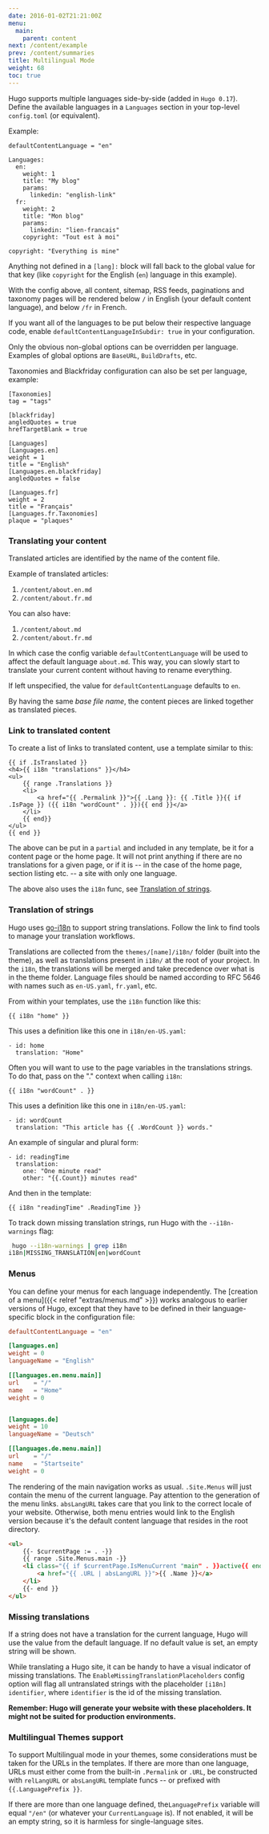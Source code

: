 ```yaml
---
date: 2016-01-02T21:21:00Z
menu:
  main:
    parent: content
next: /content/example
prev: /content/summaries
title: Multilingual Mode
weight: 68
toc: true
---
```

Hugo supports multiple languages side-by-side (added in `Hugo 0.17`). Define the available languages in a `Languages` section in your top-level `config.toml` (or equivalent).

Example:

```
defaultContentLanguage = "en"

Languages:
  en:
    weight: 1
    title: "My blog"
    params:
      linkedin: "english-link"
  fr:
    weight: 2
    title: "Mon blog"
    params:
      linkedin: "lien-francais"
    copyright: "Tout est à moi"

copyright: "Everything is mine"
```

Anything not defined in a `[lang]:` block will fall back to the global
value for that key (like `copyright` for the English (`en`) language in this example).

With the config above, all content, sitemap, RSS feeds, paginations
and taxonomy pages will be rendered below `/` in English (your default content language), and below `/fr` in French.

If you want all of the languages to be put below their respective language code, enable `defaultContentLanguageInSubdir: true` in your configuration.

Only the obvious non-global options can be overridden per language. Examples of global options are `BaseURL`, `BuildDrafts`, etc.

Taxonomies and Blackfriday configuration can also be set per language, example:

```
[Taxonomies]
tag = "tags"

[blackfriday]
angledQuotes = true
hrefTargetBlank = true

[Languages]
[Languages.en]
weight = 1
title = "English"
[Languages.en.blackfriday]
angledQuotes = false

[Languages.fr]
weight = 2
title = "Français"
[Languages.fr.Taxonomies]
plaque = "plaques"
```


### Translating your content

Translated articles are identified by the name of the content file.

Example of translated articles:

1. `/content/about.en.md`
2. `/content/about.fr.md`

You can also have:

1. `/content/about.md`
2. `/content/about.fr.md`

In which case the config variable `defaultContentLanguage` will be used to affect the default language `about.md`.  This way, you can
slowly start to translate your current content without having to rename everything.

If left unspecified, the value for `defaultContentLanguage` defaults to `en`.

By having the same _base file name_, the content pieces are linked together as translated pieces.

### Link to translated content

To create a list of links to translated content, use a template similar to this:

```
{{ if .IsTranslated }}
<h4>{{ i18n "translations" }}</h4>
<ul>
    {{ range .Translations }}
    <li>
        <a href="{{ .Permalink }}">{{ .Lang }}: {{ .Title }}{{ if .IsPage }} ({{ i18n "wordCount" . }}){{ end }}</a>
    </li>
    {{ end}}
</ul>
{{ end }}
```
The above can be put in a `partial` and included in any template, be it for a content page or the home page.  It will not print anything if there are no translations for a given page, or if it is -- in the case of the home page, section listing etc. -- a site with only one language.

The above also uses the `i18n` func, see [Translation of strings](#translation-of-strings).

### Translation of strings

Hugo uses [go-i18n](https://github.com/nicksnyder/go-i18n) to support string translations.  Follow the link to find tools to manage your translation workflows.

Translations are collected from the `themes/[name]/i18n/` folder (built into the theme), as well as translations present in `i18n/` at the root of your project.  In the `i18n`, the translations will be merged and take precedence over what is in the theme folder.  Language files should be named according to RFC 5646  with names such as `en-US.yaml`, `fr.yaml`, etc.

From within your templates, use the `i18n` function like this:

```
{{ i18n "home" }}
```

This uses a definition like this one in `i18n/en-US.yaml`:

```
- id: home
  translation: "Home"
```

Often you will want to use to the page variables in the translations strings. To do that, pass on the "." context when calling `i18n`:

```
{{ i18n "wordCount" . }}
```

This uses a definition like this one in `i18n/en-US.yaml`:

```
- id: wordCount
  translation: "This article has {{ .WordCount }} words."
```
An example of singular and plural form:

```
- id: readingTime
  translation: 
    one: "One minute read"
    other: "{{.Count}} minutes read"
```
And then in the template:

```
{{ i18n "readingTime" .ReadingTime }}
```
To track down missing translation strings, run Hugo with the `--i18n-warnings` flag:

```bash
 hugo --i18n-warnings | grep i18n
i18n|MISSING_TRANSLATION|en|wordCount
```

### Menus

You can define your menus for each language independently. The [creation of a menu]({{< relref "extras/menus.md" >}}) works analogous to earlier versions of Hugo, except that they have to be defined in their language-specific block in the configuration file:

```toml
defaultContentLanguage = "en"

[languages.en]
weight = 0
languageName = "English"

[[languages.en.menu.main]]
url    = "/"
name   = "Home"
weight = 0


[languages.de]
weight = 10
languageName = "Deutsch"

[[languages.de.menu.main]]
url    = "/"
name   = "Startseite"
weight = 0
```

The rendering of the main navigation works as usual. `.Site.Menus` will just contain the menu of the current language. Pay attention to the generation of the menu links. `absLangURL` takes care that you link to the correct locale of your website. Otherwise, both menu entries would link to the English version because it's the default content language that resides in the root directory.

```html
<ul>
    {{- $currentPage := . -}}
    {{ range .Site.Menus.main -}}
    <li class="{{ if $currentPage.IsMenuCurrent "main" . }}active{{ end }}">
        <a href="{{ .URL | absLangURL }}">{{ .Name }}</a>
    </li>
    {{- end }}
</ul>

```

### Missing translations

If a string does not have a translation for the current language, Hugo will use the value from the default language. If no default value is set, an empty string will be shown.

While translating a Hugo site, it can be handy to have a visual indicator of missing translations. The `EnableMissingTranslationPlaceholders` config option will flag all untranslated strings with the placeholder `[i18n] identifier`, where `identifier` is the id of the missing translation.

**Remember: Hugo will generate your website with these placeholders. It might not be suited for production environments.**

### Multilingual Themes support

To support Multilingual mode in your themes, some considerations must be taken for the URLs in the templates. If there are more than one language, URLs  must either  come from the built-in `.Permalink` or `.URL`, be constructed with `relLangURL` or `absLangURL` template funcs -- or prefixed with `{{.LanguagePrefix }}`.

If there are more than one language defined, the`LanguagePrefix` variable will equal `"/en"` (or whatever your `CurrentLanguage` is). If not enabled, it will be an empty string, so it is harmless for single-language sites.
